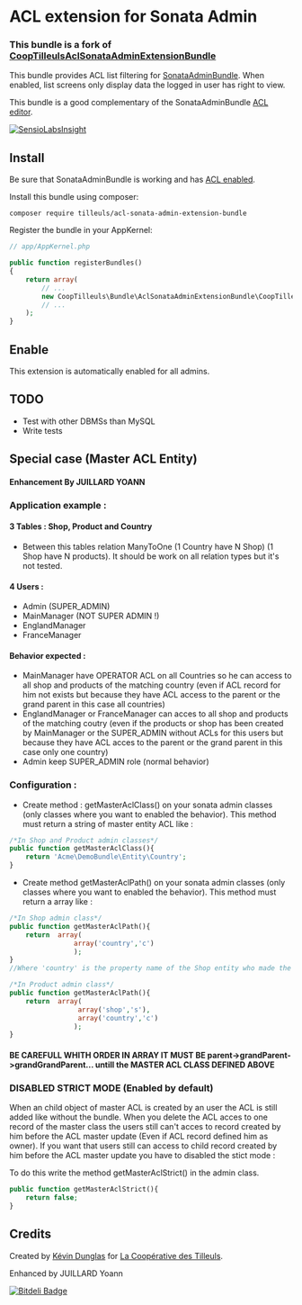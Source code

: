 # ACL extension for Sonata Admin

### This bundle is a fork of [CoopTilleulsAclSonataAdminExtensionBundle](https://github.com/coopTilleuls/CoopTilleulsAclSonataAdminExtensionBundle)

This bundle provides ACL list filtering for [SonataAdminBundle](https://github.com/sonata-project/SonataAdminBundle).
When enabled, list screens only display data the logged in user has right to view.

This bundle is a good complementary of the SonataAdminBundle [ACL editor](http://sonata-project.org/bundles/admin/master/doc/reference/security.html#acl-editor).

[![SensioLabsInsight](https://insight.sensiolabs.com/projects/d7d70442-b52c-4072-8e03-45e6a47e1ca2/mini.png)](https://insight.sensiolabs.com/projects/d7d70442-b52c-4072-8e03-45e6a47e1ca2)

## Install

Be sure that SonataAdminBundle is working and has [ACL enabled](http://sonata-project.org/bundles/admin/master/doc/reference/security.html#acl-and-friendsofsymfony-userbundle).

Install this bundle using composer:

```
composer require tilleuls/acl-sonata-admin-extension-bundle
```

Register the bundle in your AppKernel:

```php
// app/AppKernel.php

public function registerBundles()
{
    return array(
        // ...
        new CoopTilleuls\Bundle\AclSonataAdminExtensionBundle\CoopTilleulsAclSonataAdminExtensionBundle(),
        // ...
    );
}
```

## Enable

This extension is automatically enabled for all admins.

## TODO

* Test with other DBMSs than MySQL
* Write tests

## Special case (Master ACL Entity)
#### Enhancement By JUILLARD YOANN

### Application example :

#### 3 Tables : Shop, Product and Country
- Between this tables relation ManyToOne (1 Country have N Shop) (1 Shop have N products). It should be work on all relation types but it's not tested.

#### 4 Users :

- Admin (SUPER_ADMIN)
- MainManager (NOT SUPER ADMIN !)
- EnglandManager
- FranceManager

#### Behavior expected :

- MainManager have OPERATOR ACL on all Countries so he can access to all shop and products of the matching country (even if ACL record for him not exists but because they have ACL access to the parent or the grand parent in this case all countries)
- EnglandManager or FranceManager can acces to all shop and products of the matching coutry (even if the products or shop has been created by MainManager or the SUPER_ADMIN without ACLs for this users but because they have ACL acces to the parent or the grand parent in this case only one country)
- Admin keep SUPER_ADMIN role (normal behavior)

### Configuration :
- Create method : getMasterAclClass() on your sonata admin classes (only classes where you want to enabled the behavior). This method must return a string of master entity ACL like :

```php
/*In Shop and Product admin classes*/
public function getMasterAclClass(){
    return 'Acme\DemoBundle\Entity\Country';
}
```

- Create method getMasterAclPath() on your sonata admin classes (only classes where you want to enabled the behavior). This method must return a array like :

```php
/*In Shop admin class*/
public function getMasterAclPath(){
    return  array(
                array('country','c')
                );
}
//Where 'country' is the property name of the Shop entity who made the relation with Country Entity and 'c' a unique identifier (IMPORTANT the unique shortcut identifier CANNOT BE 'o' because 'o' is the default identifier of Sonata Admin)

/*In Product admin class*/
public function getMasterAclPath(){
    return  array(
                 array('shop','s'),
                 array('country','c')
                );
}
```
#### BE CAREFULL WHITH ORDER IN ARRAY IT MUST BE parent->grandParent->grandGrandParent... untill the MASTER ACL CLASS DEFINED ABOVE

### DISABLED STRICT MODE (Enabled by default)
When an child object of master ACL is created by an user the ACL is still added like without the bundle.
When you delete the ACL acces to one record of the master class the users still can't acces to record created by him before the ACL master update (Even if ACL record defined him as owner).
If you want that users still can access to child record created by him before the ACL master update you have to disabled the stict mode :

To do this write the method getMasterAclStrict() in the admin class.

```php
public function getMasterAclStrict(){
    return false;
}
```

## Credits

Created by [Kévin Dunglas](http://dunglas.fr) for [La Coopérative des Tilleuls](http://les-tilleuls.coop).

Enhanced by JUILLARD Yoann

[![Bitdeli Badge](https://d2weczhvl823v0.cloudfront.net/coopTilleuls/cooptilleulsaclsonataadminextensionbundle/trend.png)](https://bitdeli.com/free "Bitdeli Badge")


